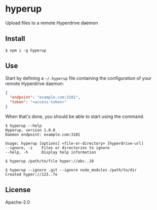 # hyperup

Upload files to a remote Hyperdrive daemon

## Install

```
$ npm i -g hyperup
```

## Use

Start by defining a `~/.hyperup` file containing the configuration of your remote Hyperdrive daemon:

```json
{
  "endpoint": "example.com:3101",
  "token": "<access-token>"
}
```

When that's done, you should be able to start using the command.

```
$ hyperup --help
Hyperup, version 1.0.0
Daemon endpoint: example.com:3101

Usage: hyperup [options] <file-or-directory> [hyperdrive-url]
--ignore, -i    Files or directories to ignore
--help, -h      Display help information

$ hyperup /path/to/file hyper://abc..10

$ hyperup --ignore .git --ignore node_modules /path/to/dir
Created hyper://123..fe
```

## License

Apache-2.0
